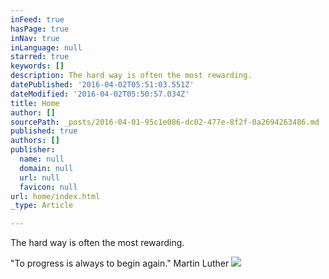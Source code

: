```yaml
---
inFeed: true
hasPage: true
inNav: true
inLanguage: null
starred: true
keywords: []
description: The hard way is often the most rewarding.
datePublished: '2016-04-02T05:51:03.551Z'
dateModified: '2016-04-02T05:50:57.034Z'
title: Home
author: []
sourcePath: _posts/2016-04-01-95c1e086-dc02-477e-8f2f-0a2694263486.md
published: true
authors: []
publisher:
  name: null
  domain: null
  url: null
  favicon: null
url: home/index.html
_type: Article

---
```

The hard way is often the most rewarding.

"To progress is always to begin again." Martin Luther
![](https://the-grid-user-content.s3-us-west-2.amazonaws.com/cf2ea5ab-666a-46fa-a380-f229b8250bdc.jpg)